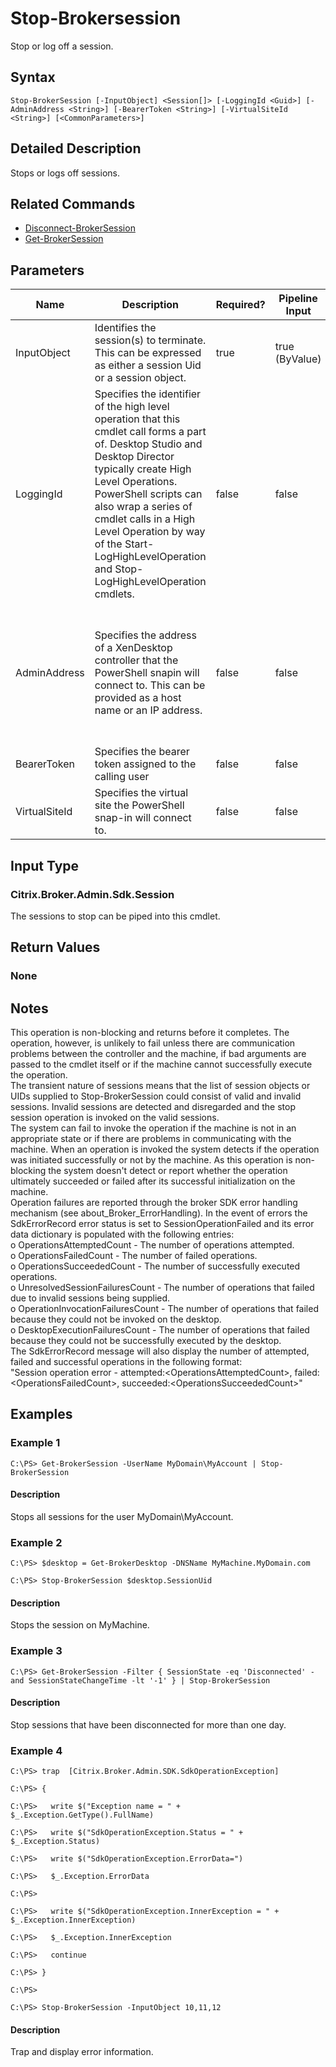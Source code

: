 ﻿
# Stop-Brokersession
Stop or log off a session.
## Syntax
```
Stop-BrokerSession [-InputObject] <Session[]> [-LoggingId <Guid>] [-AdminAddress <String>] [-BearerToken <String>] [-VirtualSiteId <String>] [<CommonParameters>]
```
## Detailed Description
Stops or logs off sessions.


## Related Commands

* [Disconnect-BrokerSession](../Disconnect-BrokerSession/)
* [Get-BrokerSession](../Get-BrokerSession/)
## Parameters
| Name   | Description | Required? | Pipeline Input | Default Value |
| --- | --- | --- | --- | --- |
| InputObject | Identifies the session(s) to terminate. This can be expressed as either a session Uid or a session object. | true | true (ByValue) |  |
| LoggingId | Specifies the identifier of the high level operation that this cmdlet call forms a part of. Desktop Studio and Desktop Director typically create High Level Operations. PowerShell scripts can also wrap a series of cmdlet calls in a High Level Operation by way of the Start-LogHighLevelOperation and Stop-LogHighLevelOperation cmdlets. | false | false |  |
| AdminAddress | Specifies the address of a XenDesktop controller that the PowerShell snapin will connect to. This can be provided as a host name or an IP address. | false | false | Localhost. Once a value is provided by any cmdlet, this value will become the default. |
| BearerToken | Specifies the bearer token assigned to the calling user | false | false |  |
| VirtualSiteId | Specifies the virtual site the PowerShell snap-in will connect to. | false | false |  |

## Input Type

### Citrix.Broker.Admin.Sdk.Session
The sessions to stop can be piped into this cmdlet.
## Return Values

### None

## Notes
This operation is non-blocking and returns before it completes. The operation, however, is unlikely to fail unless there are communication problems between the controller and the machine, if bad arguments are passed to the cmdlet itself or if the machine cannot successfully execute the operation.<br>    The transient nature of sessions means that the list of session objects or UIDs supplied to Stop-BrokerSession could consist of valid and invalid sessions. Invalid sessions are detected and disregarded and the stop session operation is invoked on the valid sessions.<br>    The system can fail to invoke the operation if the machine is not in an appropriate state or if there are problems in communicating with the machine. When an operation is invoked the system detects if the operation was initiated successfully or not by the machine. As this operation is non-blocking the system doesn't detect or report whether the operation ultimately succeeded or failed after its successful initialization on the machine.<br>    Operation failures are reported through the broker SDK error handling mechanism (see about\_Broker\_ErrorHandling). In the event of errors the SdkErrorRecord error status is set to SessionOperationFailed and its error data dictionary is populated with the following entries:<br>    o OperationsAttemptedCount - The number of operations attempted.<br>    o OperationsFailedCount - The number of failed operations.<br>    o OperationsSucceededCount - The number of successfully executed operations.<br>    o UnresolvedSessionFailuresCount - The number of operations that failed due to invalid sessions being supplied.<br>    o OperationInvocationFailuresCount - The number of operations that failed because they could not be invoked on the desktop.<br>    o DesktopExecutionFailuresCount - The number of operations that failed because they could not be successfully executed by the desktop.<br>    The SdkErrorRecord message will also display the number of attempted, failed and successful operations in the following format:<br>    "Session operation error - attempted:&lt;OperationsAttemptedCount&gt;, failed:&lt;OperationsFailedCount&gt;, succeeded:&lt;OperationsSucceededCount&gt;"
## Examples

### Example 1
```
C:\PS> Get-BrokerSession -UserName MyDomain\MyAccount | Stop-BrokerSession
```
#### Description
Stops all sessions for the user MyDomain\\MyAccount.
### Example 2
```
C:\PS> $desktop = Get-BrokerDesktop -DNSName MyMachine.MyDomain.com

C:\PS> Stop-BrokerSession $desktop.SessionUid
```
#### Description
Stops the session on MyMachine.
### Example 3
```
C:\PS> Get-BrokerSession -Filter { SessionState -eq 'Disconnected' -and SessionStateChangeTime -lt '-1' } | Stop-BrokerSession
```
#### Description
Stop sessions that have been disconnected for more than one day.
### Example 4
```
C:\PS> trap  [Citrix.Broker.Admin.SDK.SdkOperationException]

C:\PS> {

C:\PS>   write $("Exception name = " + $_.Exception.GetType().FullName)

C:\PS>   write $("SdkOperationException.Status = " + $_.Exception.Status)

C:\PS>   write $("SdkOperationException.ErrorData=")

C:\PS>   $_.Exception.ErrorData

C:\PS>

C:\PS>   write $("SdkOperationException.InnerException = " + $_.Exception.InnerException)

C:\PS>   $_.Exception.InnerException

C:\PS>   continue

C:\PS> }

C:\PS>

C:\PS> Stop-BrokerSession -InputObject 10,11,12
```
#### Description
Trap and display error information.
